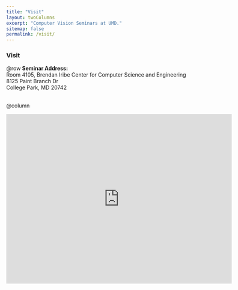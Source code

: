 ```yaml
---
title: "Visit"
layout: twoColumns
excerpt: "Computer Vision Seminars at UMD."
sitemap: false
permalink: /visit/
---
```


### Visit


@row
**Seminar Address:** <br>
Room 4105, Brendan Iribe Center for Computer Science and Engineering <br>
8125 Paint Branch Dr <br>
College Park, MD 20742 <br>
<br>

@column

<div class="map-image">
  <iframe src="https://www.google.com/maps/embed?pb=!1m28!1m12!1m3!1d49618.32158889173!2d-76.97149017797243!3d38.98918468056333!2m3!1f0!2f0!3f0!3m2!1i1024!2i768!4f13.1!4m13!3e6!4m5!1s0x89b7c7e9e636ed11%3A0x9aaf14503032f4a!2sBrendan%20Iribe%20Center%20for%20Computer%20Science%20and%20Engineering%2C%20Paint%20Branch%20Drive%2C%20College%20Park%2C%20MD!3m2!1d38.9891232!2d-76.9364707!4m5!1s0x89b7c7e9e636ed11%3A0x9aaf14503032f4a!2siribe!3m2!1d38.9891232!2d-76.9364707!5e0!3m2!1sen!2sus!4v1677042976527!5m2!1sen!2sus" width="600" height="450" style="border:0;" allowfullscreen=""></iframe>
 </div>



<!-- Responsive design -->
<style>
  @media screen and (max-width: 500px){
    .map-image{
      display: inline-block;
      width: 100%;
      overflow-x: hidden;
      height: auto;
    }
  }
  @media screen and (min-width: 501px){
    .map-image{
      height: 5px;
    }
  }
</style>
